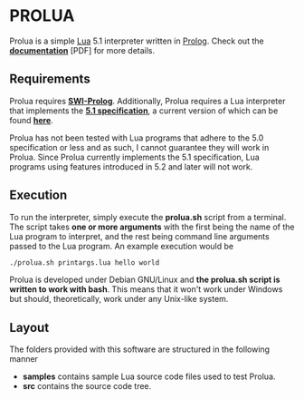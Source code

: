 PROLUA
======

Prolua is a simple [Lua](http://www.lua.org/) 5.1 interpreter written in [Prolog](http://en.wikipedia.org/wiki/Prolog).
Check out the [__documentation__](https://github.com/supranove/prolua/raw/master/implementation.pdf) [PDF] for more details.


Requirements
------------
Prolua requires [__SWI-Prolog__](http://www.swi-prolog.org/Download.html). Additionally, Prolua requires a Lua interpreter
that implements the [__5.1 specification__](http://www.lua.org/manual/5.1/), a current version of which can be found [__here__](http://www.lua.org/versions.html#5.1).

Prolua has not been tested with Lua programs that adhere to the 5.0 specification or less and as such, I cannot guarantee they 
will work in Prolua. Since Prolua currently implements the 5.1 specification, Lua programs using features introduced in
5.2 and later will not work.


Execution
---------
To run the interpreter, simply execute the __prolua.sh__ script from a terminal. The script takes __one or more arguments__
with the first being the name of the Lua program to interpret, and the rest being command line arguments passed to the Lua program.
An example execution would be

```bash
./prolua.sh printargs.lua hello world
```

Prolua is developed under Debian GNU/Linux and __the prolua.sh script is written to work with bash__. This means
that it won't work under Windows but should, theoretically, work under any Unix-like system.


Layout
------
The folders provided with this software are structured in the following manner
* __samples__ contains sample Lua source code files used to test Prolua.
* __src__ contains the source code tree.
